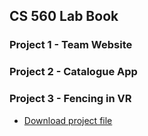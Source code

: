 ## CS 560 Lab Book

### Project 1 - Team Website

### Project 2 - Catalogue App

### Project 3 - Fencing in VR
- [Download project file](https://drive.google.com/file/d/0B5IRHr5jeNywTUlwbGVDU1E1NVE/view)

